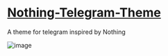 # [Nothing-Telegram-Theme](https://t.me/addtheme/ah10bjzVvLxTjlpB)
A theme for telegram inspired by Nothing

![image](https://github.com/user-attachments/assets/5b6c55b4-70da-4ff1-b7e1-1367a10b6dca)
